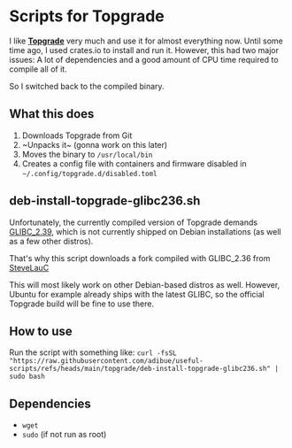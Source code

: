 # Scripts for Topgrade

I like [**Topgrade**](https://github.com/topgrade-rs/topgrade) very much and use it for almost everything now.
Until some time ago, I used crates.io to install and run it. However, this had two major issues: A lot of dependencies and a good amount of CPU time required to compile all of it.

So I switched back to the compiled binary.

## What this does

1. Downloads Topgrade from Git
2. ~Unpacks it~ (gonna work on this later)
3. Moves the binary to `/usr/local/bin`
4. Creates a config file with containers and firmware disabled in `~/.config/topgrade.d/disabled.toml`

## deb-install-topgrade-glibc236.sh

Unfortunately, the currently compiled version of Topgrade demands [GLIBC_2.39](https://github.com/topgrade-rs/topgrade), which is not currently shipped on Debian installations (as well as a few other distros).

That's why this script downloads a fork compiled with GLIBC_2.36 from [SteveLauC](https://github.com/SteveLauC/topgrade/)

This will most likely work on other Debian-based distros as well.
However, Ubuntu for example already ships with the latest GLIBC, so the official Topgrade build will be fine to use there.

## How to use

Run the script with something like:
`curl -fsSL "https://raw.githubusercontent.com/adibue/useful-scripts/refs/heads/main/topgrade/deb-install-topgrade-glibc236.sh" | sudo bash`

## Dependencies

- `wget`
- `sudo` (if not run as root)
